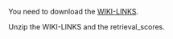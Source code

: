 You need to download the [WIKI-LINKS](https://github.com/wenhuchen/WikiTables-WithLinks).

Unzip the WIKI-LINKS and the retrieval_scores.
